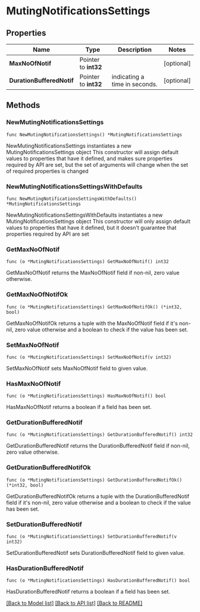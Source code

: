 # MutingNotificationsSettings

## Properties

Name | Type | Description | Notes
------------ | ------------- | ------------- | -------------
**MaxNoOfNotif** | Pointer to **int32** |  | [optional] 
**DurationBufferedNotif** | Pointer to **int32** | indicating a time in seconds. | [optional] 

## Methods

### NewMutingNotificationsSettings

`func NewMutingNotificationsSettings() *MutingNotificationsSettings`

NewMutingNotificationsSettings instantiates a new MutingNotificationsSettings object
This constructor will assign default values to properties that have it defined,
and makes sure properties required by API are set, but the set of arguments
will change when the set of required properties is changed

### NewMutingNotificationsSettingsWithDefaults

`func NewMutingNotificationsSettingsWithDefaults() *MutingNotificationsSettings`

NewMutingNotificationsSettingsWithDefaults instantiates a new MutingNotificationsSettings object
This constructor will only assign default values to properties that have it defined,
but it doesn't guarantee that properties required by API are set

### GetMaxNoOfNotif

`func (o *MutingNotificationsSettings) GetMaxNoOfNotif() int32`

GetMaxNoOfNotif returns the MaxNoOfNotif field if non-nil, zero value otherwise.

### GetMaxNoOfNotifOk

`func (o *MutingNotificationsSettings) GetMaxNoOfNotifOk() (*int32, bool)`

GetMaxNoOfNotifOk returns a tuple with the MaxNoOfNotif field if it's non-nil, zero value otherwise
and a boolean to check if the value has been set.

### SetMaxNoOfNotif

`func (o *MutingNotificationsSettings) SetMaxNoOfNotif(v int32)`

SetMaxNoOfNotif sets MaxNoOfNotif field to given value.

### HasMaxNoOfNotif

`func (o *MutingNotificationsSettings) HasMaxNoOfNotif() bool`

HasMaxNoOfNotif returns a boolean if a field has been set.

### GetDurationBufferedNotif

`func (o *MutingNotificationsSettings) GetDurationBufferedNotif() int32`

GetDurationBufferedNotif returns the DurationBufferedNotif field if non-nil, zero value otherwise.

### GetDurationBufferedNotifOk

`func (o *MutingNotificationsSettings) GetDurationBufferedNotifOk() (*int32, bool)`

GetDurationBufferedNotifOk returns a tuple with the DurationBufferedNotif field if it's non-nil, zero value otherwise
and a boolean to check if the value has been set.

### SetDurationBufferedNotif

`func (o *MutingNotificationsSettings) SetDurationBufferedNotif(v int32)`

SetDurationBufferedNotif sets DurationBufferedNotif field to given value.

### HasDurationBufferedNotif

`func (o *MutingNotificationsSettings) HasDurationBufferedNotif() bool`

HasDurationBufferedNotif returns a boolean if a field has been set.


[[Back to Model list]](../README.md#documentation-for-models) [[Back to API list]](../README.md#documentation-for-api-endpoints) [[Back to README]](../README.md)


